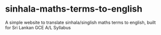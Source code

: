 # sinhala-maths-terms-to-english
A simple website to translate sinhala/singlish maths terms to english, built for Sri Lankan GCE A/L Syllabus
